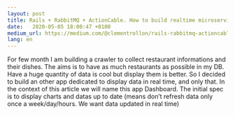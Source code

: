```yaml
---
layout: post
title: Rails + RabbitMQ + ActionCable. How to build realtime microservice. (Part 1)
date:   2020-05-05 18:00:47 +0100
medium_url: https://medium.com/@clementrollon/rails-rabbitmq-actioncable-how-to-build-realtime-microservice-part-1-c25bf00c5187
lang: en
---
```


For few month I am building a crawler to collect restaurant informations and their dishes. The aims is to have as much restaurants as possible in my DB. Have a huge quantity of data is cool but display them is better.
So I decided to build an other app dedicated to display data in real time, and only that. In the context of this article we will name this app Dashboard.
The initial spec is to display charts and datas up to date (means don’t refresh data only once a week/day/hours. We want data updated in real time)
